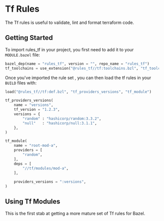 # Tf Rules

The Tf rules is useful to validate, lint and format terraform code.

## Getting Started

To import rules_tf in your project, you first need to add it to your `MODULE.bazel` file:

```python
bazel_dep(name = "rules_tf", version = "", repo_name = "rules_tf")
tf_toolchains = use_extension("@rules_tf//tf:toolchains.bzl", "tf_toolchains")
```

Once you've imported the rule set , you can then load the tf rules in your `BUILD` files with:

```python
load("@rules_tf//tf:def.bzl", "tf_providers_versions", "tf_module")

tf_providers_versions(
    name = "versions",
    tf_version = "1.2.3",
    versions = {
        "random" : "hashicorp/random:3.3.2",
        "null"   : "hashicorp/null:3.1.1",
    },
)

tf_module(
    name = "root-mod-a",
    providers = [
        "random",
    ],
    deps = [
        "//tf/modules/mod-a",
    ],
    
    providers_versions = ":versions",
)

```

## Using Tf Modules

This is the first stab at getting a more mature set of Tf rules for Bazel.
